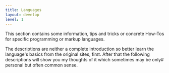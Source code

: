```yaml
---
title: Languages
layout: develop
level: 1
---
```


This section contains some information, tips and tricks or concrete
How-Tos for specific programming or markup languages.

The descriptions are neither a complete introduction so better learn the
language's basics from the original sites, first. After that the following
descriptions will show you my thoughts of it which sometimes may be only#
personal but often common sense.
